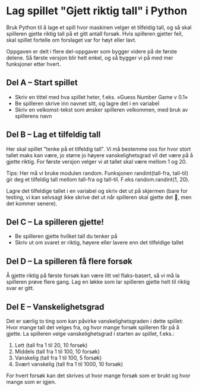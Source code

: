 # Lag spillet "Gjett riktig tall" i Python

Bruk Python til å lage et spill hvor maskinen velger et tilfeldig tall, og så skal spilleren gjette riktig tall på et gitt antall forsøk. Hvis spilleren gjetter feil, skal spillet fortelle om forslaget var for høyt eller lavt.

Oppgaven er delt i flere del-oppgaver som bygger videre på de første delene. Så første versjon blir helt enkel, og så bygger vi på med mer funksjoner etter hvert.

## Del A – Start spillet
- Skriv en tittel med hva spillet heter, f.eks. «Guess Number Game v 0.1»
- Be spilleren skrive inn navnet sitt, og lagre det i en variabel
- Skriv en velkomst-tekst som ønsker spilleren velkommen, med bruk av spillerens navn

## Del B – Lag et tilfeldig tall
Her skal spillet "tenke på et tilfeldig tall". Vi må bestemme oss for hvor stort tallet maks kan være, jo større jo høyere vanskelighetsgrad vil det være på å gjette riktig. For første versjon velger vi at tallet skal være mellom 1 og 20.

Tips: Her må vi bruke modulen random. Funksjonen randint(tall-fra, tall-til) gir deg et tilfeldig tall mellom tall-fra og tall-til. F.eks random.randint(1, 20).

Lagre det tilfeldige tallet i en variabel og skriv det ut på skjermen (bare for testing, vi kan selvsagt ikke skrive det ut når spilleren skal gjette det , men det kommer senere).

## Del C – La spilleren gjette!
- Be spilleren gjette hvilket tall du tenker på
- Skriv ut om svaret er riktig, høyere eller lavere enn det tilfeldige tallet

## Del D – La spilleren få flere forsøk
Å gjette riktig på første forsøk kan være litt vel flaks-basert, så vi må la spilleren prøve flere gang. Lag en løkke som lar spilleren gjette helt til riktig svar er gitt.

## Del E – Vanskelighetsgrad
Det er særlig to ting som kan påvirke vanskelighetsgraden i dette spillet: Hvor mange tall det velges fra, og hvor mange forsøk spilleren får på å gjette.
La spilleren velge vanskelighetsgrad i starten av spillet, f.eks.:

1. Lett (tall fra 1 til 20, 10 forsøk)
2. Middels (tall fra 1 til 100, 10 forsøk)
3. Vanskelig (tall fra 1 til 100, 5 forsøk)
4. Svært vanskelig (tall fra 1 til 1000, 10 forsøk)

For hvert forsøk kan det skrives ut hvor mange forsøk som er brukt og hvor mange som er igjen.
